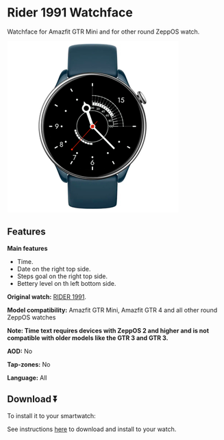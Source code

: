 # Rider 1991 Watchface
Watchface for Amazfit GTR Mini and for other round ZeppOS watch.

![demo](./demo-gtr-mini.png)

## Features

**Main features**
- Time.
- Date on the right top side.
- Steps goal on the right top side.
- Bettery level on th left bottom side.


**Original watch:** [RIDER 1991](https://rider1991.com/).

**Model compatibility:** Amazfit GTR Mini, Amazfit GTR 4 and all other round ZeppOS watches

**Note: Time text requires devices with ZeppOS 2 and higher and is not compatible with older models like the GTR 3 and GTR 3.**

**AOD:** No

**Tap-zones:** No

**Language:** All

## Download ⏬

To install it to your smartwatch:

See instructions [here](https://github.com/novvember/amazfit-watchfaces/blob/main/README.md) to download and install to your watch.

